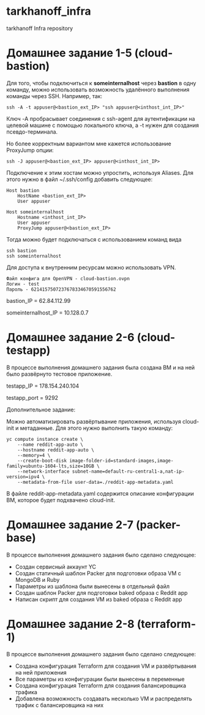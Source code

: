 # tarkhanoff_infra
tarkhanoff Infra repository

# Домашнее задание 1-5 (cloud-bastion)

Для того, чтобы подключиться к **someinternalhost** через **bastion** в одну команду, можно использовать возможность удалённого выполнения команды через SSH. Например, так:

    ssh -A -t appuser@<bastion_ext_IP> "ssh appuser@<inthost_int_IP>"

Ключ -A пробрасывает соединения с ssh-agent для аутентификации на целевой машине с помощью локального ключа, а -t нужен для создания псевдо-терминала.

Но более корректным вариантом мне кажется использование ProxyJump опции:

    ssh -J appuser@<bastion_ext_IP> appuser@<inthost_int_IP>

Подключение к этим хостам можно упростить, используя Aliases. Для этого нужно в файл ~/.ssh/config добавить следующее:

    Host bastion
        HostName <bastion_ext_IP>
        User appuser

    Host someinternalhost
        Hostname <inthost_int_IP>
        User appuser
        ProxyJump appuser@<bastion_ext_IP>

Тогда можно будет подключаться с использованием команд вида

    ssh bastion
    ssh someinternalhost

Для доступа к внутренним ресурсам можно использовать VPN.

    Файл конфига для OpenVPN - cloud-bastion.ovpn
    Логин - test
    Пароль - 6214157507237678334670591556762

bastion_IP = 62.84.112.99

someinternalhost_IP = 10.128.0.7

# Домашнее задание 2-6 (cloud-testapp)

В процессе выполнения домашнего задания была создана ВМ и на ней было развёрнуто тестовое приложение.

testapp_IP = 178.154.240.104

testapp_port = 9292

Дополнительное задание:

Можно автоматизировать развёртывание приложения, используя cloud-init и метаданные. Для этого нужно выполнить такую команду:

    yc compute instance create \
        --name reddit-app-auto \
        --hostname reddit-app-auto \
        --memory=4 \
        --create-boot-disk image-folder-id=standard-images,image-family=ubuntu-1604-lts,size=10GB \
        --network-interface subnet-name=default-ru-central1-a,nat-ip-version=ipv4 \
        --metadata-from-file user-data=./reddit-app-metadata.yaml

В файле reddit-app-metadata.yaml содержится описание конфигурации ВМ, которое будет подхвачено cloud-init.

# Домашнее задание 2-7 (packer-base)

В процессе выполнения домашнего задания было сделано следующее:
- Создан сервисный аккаунт YC
- Создан статичный шаблон Packer для подготовки образа VM с MongoDB и Ruby
- Параметры из шаблона были вынесены в отдельный файл
- Создан шаблон Packer для подготовки baked образа с Reddit app
- Написан скрипт для создания VM из baked образа c Reddit app

# Домашнее задание 2-8 (terraform-1)

В процессе выполнения домашнего задания было сделано следующее:
- Создана конфигурация Terraform для создания VM и развёртывания на ней приложения
- Все параметры из конфигурации были вынесены в переменные
- Создана конфигурация Terraform для создания балансировщика трафика
- Добавлена возможность создавать несколько VM и распределять трафик с балансировщика на них
